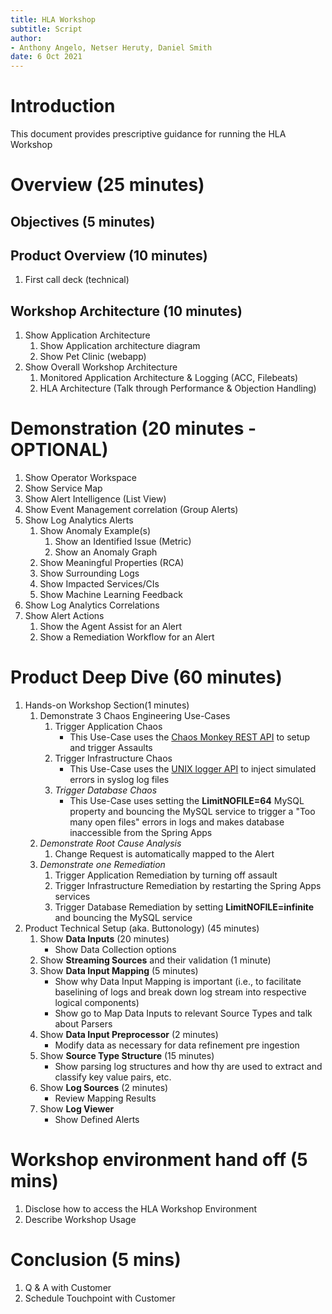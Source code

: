```yaml
---
title: HLA Workshop
subtitle: Script
author: 
- Anthony Angelo, Netser Heruty, Daniel Smith
date: 6 Oct 2021
---
```

# Introduction

This document provides prescriptive guidance for running the HLA Workshop

# Overview (25 minutes)

## Objectives (5 minutes)

## Product Overview (10 minutes)

   1. First call deck (technical)

## Workshop Architecture (10 minutes)

   1. Show Application Architecture
      1. Show Application architecture diagram
      1. Show Pet Clinic (webapp)
   1. Show Overall Workshop Architecture
      1. Monitored Application Architecture & Logging (ACC, Filebeats)
      1. HLA Architecture (Talk through Performance & Objection Handling)

# Demonstration (20 minutes - OPTIONAL)

   1. Show Operator Workspace
   1. Show Service Map
   1. Show Alert Intelligence (List View)
   1. Show Event Management correlation (Group Alerts)
   1. Show Log Analytics Alerts
      1. Show Anomaly Example(s)
         1. Show an Identified Issue (Metric)
         1. Show an Anomaly Graph
      1. Show Meaningful Properties (RCA)
      1. Show Surrounding Logs
      1. Show Impacted Services/CIs
      1. Show Machine Learning Feedback
   1. Show Log Analytics Correlations
   1. Show Alert Actions
      1. Show the Agent Assist for an Alert
      1. Show a Remediation Workflow for an Alert

# Product Deep Dive (60 minutes)

1. Hands-on Workshop  Section(1 minutes)
   1. Demonstrate 3 Chaos Engineering Use-Cases
      1. Trigger Application Chaos
         * This Use-Case uses the [Chaos Monkey REST API](https://codecentric.github.io/chaos-monkey-spring-boot/latest/#_http_endpoint) to setup and trigger Assaults
      1. Trigger Infrastructure Chaos
         * This Use-Case uses the [UNIX logger API](https://man7.org/linux/man-pages/man1/logger.1.html) to inject simulated errors in syslog log files
      1. _Trigger Database Chaos_
         * This Use-Case uses setting the **LimitNOFILE=64** MySQL property and bouncing the MySQL service to trigger a "Too many open files" errors in logs and makes database inaccessible from the Spring Apps
   1. _Demonstrate Root Cause Analysis_
      1. Change Request is automatically mapped to the Alert
   1. _Demonstrate one Remediation_
      1. Trigger Application Remediation by turning off assault
      1. Trigger Infrastructure Remediation by restarting the Spring Apps services
      1. Trigger Database Remediation by setting **LimitNOFILE=infinite** and bouncing the MySQL service
1. Product Technical Setup (aka. Buttonology) (45 minutes)
   1. Show **Data Inputs** (20 minutes)
      * Show Data Collection options
   1. Show **Streaming Sources** and their validation (1 minute)
   1. Show **Data Input Mapping** (5 minutes)
      * Show why Data Input Mapping is important (i.e., to facilitate baselining of logs and break down log stream into respective logical components)
      * Show go to Map Data Inputs to relevant Source Types and talk about Parsers
   1. Show **Data Input Preprocessor** (2 minutes)
      * Modify data as necessary for data refinement pre ingestion
   1. Show **Source Type Structure** (15 minutes)
      * Show parsing log structures and how thy are used to extract and classify key value pairs, etc.
   1. Show **Log Sources**  (2 minutes)
      * Review Mapping Results
   1. Show **Log Viewer**
      * Show Defined Alerts

# Workshop environment hand off (5 mins)
1. Disclose how to access the HLA Workshop Environment
1. Describe Workshop Usage

# Conclusion (5 mins)
   1. Q & A with Customer
   2. Schedule Touchpoint with Customer
